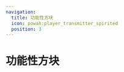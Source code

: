 ```yaml
---
navigation:
  title: 功能性方块
  icon: powah:player_transmitter_spirited
  position: 3
---
```


# 功能性方块

<SubPages />